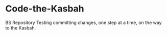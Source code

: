 # Code-the-Kasbah
BS Repository
Testing committing changes, one step at a time, on the way to the Kasbah.
